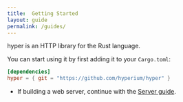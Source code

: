 ```yaml
---
title:  Getting Started
layout: guide
permalink: /guides/
---
```


hyper is an HTTP library for the Rust language.

You can start using it by first adding it to your `Cargo.toml`:

```toml
[dependencies]
hyper = { git = "https://github.com/hyperium/hyper" }
```

- If building a web server, continue with the [Server guide][].

[Server guide]: ./server/hello-world
